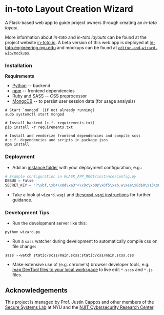 # in-toto Layout Creation Wizard

A Flask-based web app to guide project owners through creating an
*in-toto layout*.

More information about *in-toto* and *in-toto layouts* can be found at the
project website
[in-toto.io](https://in-toto.io). A beta version of this web app is
deployed at [in-toto.engineering.nyu.edu](https://in-toto.engineering.nyu.edu/) and mockups can be found at
[`editor-and-wizard-wip/mockups`](https://github.com/in-toto/layout-web-tool/blob/editor-and-wizard-wip/mockups/layout-wizard.pdf).


### Installation

**Requirements**
- [Python](https://www.python.org) --
backend
- [npm](https://www.npmjs.com/) -- frontend dependencies
- [Ruby](https://www.ruby-lang.org/en/documentation/installation/) and [SASS](http://sass-lang.com/install) -- CSS preprocessor
- [MongoDB](https://docs.mongodb.com/manual/installation/) -- to persist
user session data (for usage analysis)


```shell
# Start `mongod` (if not already running)
sudo systemctl start mongod

# Install backend (c.f. requirements.txt)
pip install -r requirements.txt

# Install and vendorize frontend dependencies and compile scss
# c.f. dependencies and scripts in package.json
npm install
```

### Deployment
- Add an [instance folder](http://flask.pocoo.org/docs/0.12/config/#instance-folders) with your
deployment configuration, e.g.:
```python
# Example configuration in FLASK_APP_ROOT/instance/config.py
DEBUG = False
SECRET_KEY = '?\xbf,\xb4\x8d\xa3"<\x9c\xb0@\x0f5\xab,w\xee\x8d$0\x13\x8b83' #CHANGE THIS!!!!!

```

- Take a look at `wizard.wsgi` and [these`mod_wsgi` instructions](http://flask.pocoo.org/docs/0.12/deploying/mod_wsgi/)
for further guidance.

### Development Tips
- Run the development server like this:
```shell
python wizard.py
```
- Run a `sass` watcher during development to automatically compile css on file change:
```shell
sass --watch static/scss/main.scss:static/css/main.scss.css
```
- Make extensive use of (e.g. chrome's) browser developer tools, e.g. [map
DevTool files to your local workspace](https://developers.google.com/web/tools/setup/setup-workflow) to live edit `*.scss` and `*.js` files.

## Acknowledgements
This project is managed by Prof. Justin Cappos and other members of the
[Secure Systems Lab](https://ssl.engineering.nyu.edu/) at NYU and the
[NJIT Cybersecurity Research Center](https://centers.njit.edu/cybersecurity).
